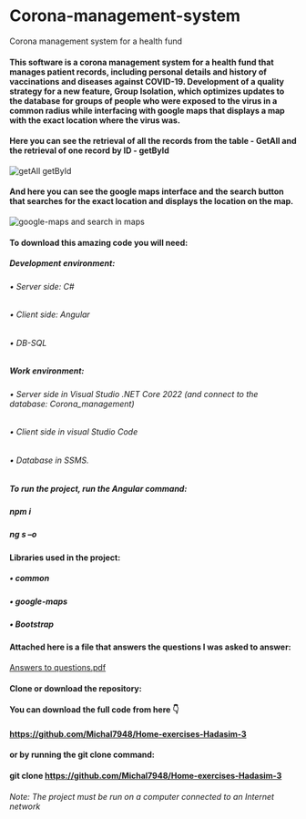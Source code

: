 # Corona-management-system
Corona management system for a health fund

#### This software is a corona management system for a health fund that manages patient records, including personal details and history of vaccinations and diseases against COVID-19. Development of a quality strategy for a new feature, Group Isolation, which optimizes updates to the database for groups of people who were exposed to the virus in a common radius while interfacing with google maps that displays a map with the exact location where the virus was.

#### Here you can see the retrieval of all the records from the table - GetAll and the retrieval of one record by ID - getById
![getAll   getById](https://github.com/Michal7948/Corona-management-system/assets/108341249/506757f8-ad9f-4c05-a1d3-892f28724995)

#### And here you can see the google maps interface and the search button that searches for the exact location and displays the location on the map.
![google-maps and search in maps](https://github.com/Michal7948/Corona-management-system/assets/108341249/e1edfe21-aa27-4b79-ac78-c4f761c5130f)

#### To download this amazing code you will need:
##### Development environment:
  ######   • Server side: C#
  ######   • Client side: Angular
  ######   • DB-SQL
#####  Work environment:
  ######    • Server side in Visual Studio .NET Core 2022 (and connect to the database: Corona_management)
  ######    • Client side in visual Studio Code
  ######    • Database in SSMS.
#####  To run the project, run the Angular command:
##### npm i
##### ng s –o

#### Libraries used in the project:
##### • common
##### • google-maps
##### • Bootstrap

#### Attached here is a file that answers the questions I was asked to answer:
[Answers to questions.pdf](https://github.com/Michal7948/Corona-management-system/files/11452586/Answers.to.questions.pdf)

#### Clone or download the repository:
#### You can download the full code from here 👇
#### https://github.com/Michal7948/Home-exercises-Hadasim-3
#### or by running the git clone command:
#### git clone https://github.com/Michal7948/Home-exercises-Hadasim-3

###### Note: The project must be run on a computer connected to an Internet network


